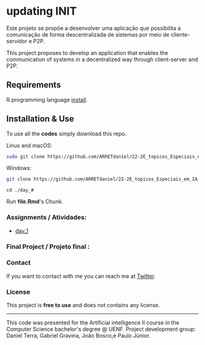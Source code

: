 # updating INIT

Este projeto se propõe a desenvolver uma aplicação que possibilita a comunicação de forma descentralizada de sistemas por meio de cliente-servidor e P2P.

This project proposes to develop an application that enables the communication of systems in a decentralized way through client-server and P2P.

## Requirements

R programming language [install](https://cran.r-project.org/bin/windows/base/).

## Installation & Use

To use all the **codes** simply download this repo.

Linux and macOS:

```bash
sudo git clone https://github.com/ARRETdaniel/22-2E_topicos_Especiais_em_IA_II_Sistemas_Inteligentes
```

Windows:

```bash
git clone https://github.com/ARRETdaniel/22-2E_topicos_Especiais_em_IA_II_Sistemas_Inteligentes.git
```

```batch
cd ./day_#
```
Run **file.Rmd**'s Chunk.


### Assignments / Atividades:

- [day_1](report/report.pdf)

### Final Project / Projeto final :

### Contact

If you want to contact with me you can reach me at [Twitter](https://twitter.com/ARRETdaniel).


### License

This project is **free to use** and does not contains any license.

---

This code was presented for the Artificial intelligence II course in
the Computer Science bachelor's degree @ UENF.
Project development group: Daniel Terra, Gabriel Gravina, João Bosco,e  Paulo Júnior.
